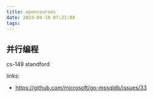 ```yaml
---
title: opencourses
date: 2023-04-18 07:21:04
tags:
---
```


## 并行编程

cs-149 standford


links:
- https://github.com/microsoft/go-mssqldb/issues/33
